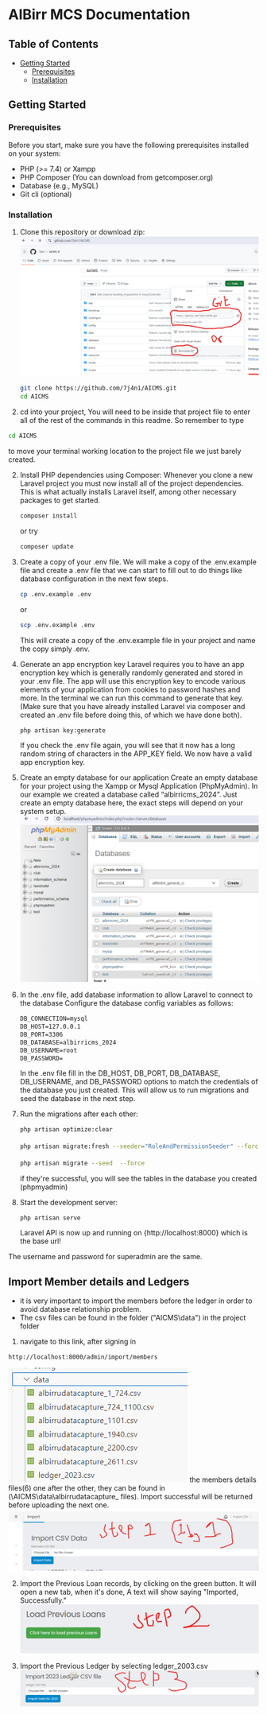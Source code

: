 # AlBirr MCS Documentation


## Table of Contents

- [Getting Started](#getting-started)
  - [Prerequisites](#prerequisites)
  - [Installation](#installation)


## Getting Started

### Prerequisites

Before you start, make sure you have the following prerequisites installed on your system:

- PHP (>= 7.4) or Xampp
- PHP Composer (You can download from getcomposer.org)
- Database (e.g., MySQL)
- Git cli (optional)

### Installation

1. Clone this repository or download zip:
![alt text](clone.png)

   ```bash
   git clone https://github.com/7j4n1/AICMS.git
   cd AICMS 
   ```
2. cd into your project, You will need to be inside that project file to enter all of the rest of the commands in this readme. So remember to type 
```bash
cd AICMS
```
 to move your terminal working location to the project file we just barely created.

2. Install PHP dependencies using Composer:
Whenever you clone a new Laravel project you must now install all of the project dependencies. This is what actually installs Laravel itself, among other necessary packages to get started.

    ```bash
    composer install 
    ```
    or try
    ```bash
    composer update
    ```
3. Create a copy of your .env file. We will make a copy of the .env.example file and create a .env file that we can start to fill out to do things like database configuration in the next few steps.

    ```bash
    cp .env.example .env
    ```
    or 

    ```bash
    scp .env.example .env
    ```
    This will create a copy of the .env.example file in your project and name the copy simply .env.
    
4. Generate an app encryption key
Laravel requires you to have an app encryption key which is generally randomly generated and stored in your .env file. The app will use this encryption key to encode various elements of your application from cookies to password hashes and more.
In the terminal we can run this command to generate that key. (Make sure that you have already installed Laravel via composer and created an .env file before doing this, of which we have done both).
    ```bash
    php artisan key:generate
    ```
    If you check the .env file again, you will see that it now has a long random string of characters in the APP_KEY field. We now have a valid app encryption key.

5. Create an empty database for our application
Create an empty database for your project using the Xampp or Mysql Application (PhpMyAdmin). In our example we created a database called “albirricms_2024”. Just create an empty database here, the exact steps will depend on your system setup.
![alt text](mysql.png)
6. In the .env file, add database information to allow Laravel to connect to the database
    Configure the database config variables as follows:
    ```
    DB_CONNECTION=mysql
    DB_HOST=127.0.0.1
    DB_PORT=3306
    DB_DATABASE=albirricms_2024
    DB_USERNAME=root
    DB_PASSWORD=
    ```
    In the .env file fill in the DB_HOST, DB_PORT, DB_DATABASE, DB_USERNAME, and DB_PASSWORD options to match the credentials of the database you just created. This will allow us to run migrations and seed the database in the next step.

7. Run the migrations after each other:
    ```bash
    php artisan optimize:clear
    
    php artisan migrate:fresh --seeder="RoleAndPermissionSeeder" --force

    php artisan migrate --seed  --force
    ```

    if they're successful, you will see the tables in the database you created (phpmyadmin)

8. Start the development server:
    ```bash
    php artisan serve

    ```
    Laravel API is now up and running on {http://localhost:8000} which is the base url!

The username and password for superadmin are the same.

## Import Member details and Ledgers

- it is very important to import the members before the ledger in order to avoid database relationship problem.
- The csv files can be found in the folder ("AICMS\data") in the project folder

1. navigate to this link, after signing in
```bash
http://localhost:8000/admin/import/members
```
![alt text](image1.png)
the members details files(6) one after the other, they can be found in (\AICMS\data\albirrudatacapture_ files). Import successful will be returned before uploading the next one.
![alt text](step1.png)

2. Import the Previous Loan records, by clicking on the green button. It will open a new tab, when it's done, A text will show saying "Imported, Successfully."
![alt text](step2.png)

3. Import the Previous Ledger by selecting ledger_2003.csv
![alt text](step3.png)
